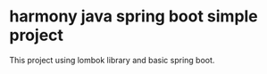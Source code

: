# harmony java spring boot simple project

This project using lombok library and basic spring boot.
